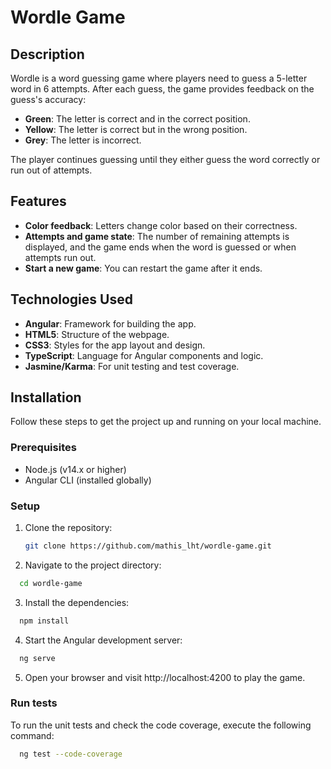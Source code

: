 # Wordle Game

## Description

Wordle is a word guessing game where players need to guess a 5-letter word in 6 attempts. After each guess, the game provides feedback on the guess's accuracy:

- **Green**: The letter is correct and in the correct position.
- **Yellow**: The letter is correct but in the wrong position.
- **Grey**: The letter is incorrect.

The player continues guessing until they either guess the word correctly or run out of attempts.

## Features

- **Color feedback**: Letters change color based on their correctness.
- **Attempts and game state**: The number of remaining attempts is displayed, and the game ends when the word is guessed or when attempts run out.
- **Start a new game**: You can restart the game after it ends.

## Technologies Used

- **Angular**: Framework for building the app.
- **HTML5**: Structure of the webpage.
- **CSS3**: Styles for the app layout and design.
- **TypeScript**: Language for Angular components and logic.
- **Jasmine/Karma**: For unit testing and test coverage.

## Installation

Follow these steps to get the project up and running on your local machine.

### Prerequisites

- Node.js (v14.x or higher)
- Angular CLI (installed globally)

### Setup

1. Clone the repository:

   ```bash
   git clone https://github.com/mathis_lht/wordle-game.git

2. Navigate to the project directory:

 ```bash
   cd wordle-game
```

3. Install the dependencies:

 ```bash
   npm install
```

4. Start the Angular development server:

 ```bash
   ng serve
```

5. Open your browser and visit http://localhost:4200 to play the game.


### Run tests

To run the unit tests and check the code coverage, execute the following command:

 ```bash
   ng test --code-coverage
```
